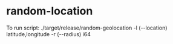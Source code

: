 # random-location

To run script: ./target/release/random-geolocation -l (--location) latitude,longitude -r (--radius) i64
